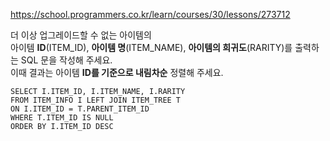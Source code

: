 https://school.programmers.co.kr/learn/courses/30/lessons/273712

더 이상 업그레이드할 수 없는 아이템의  
아이템 **ID**(ITEM_ID), **아이템 명**(ITEM_NAME), **아이템의 희귀도**(RARITY)를 출력하는 SQL 문을 작성해 주세요.  
이때 결과는 아이템 **ID를 기준으로 내림차순** 정렬해 주세요.


```
SELECT I.ITEM_ID, I.ITEM_NAME, I.RARITY
FROM ITEM_INFO I LEFT JOIN ITEM_TREE T
ON I.ITEM_ID = T.PARENT_ITEM_ID
WHERE T.ITEM_ID IS NULL
ORDER BY I.ITEM_ID DESC
```
